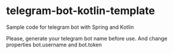 # telegram-bot-kotlin-template
Sample code for telegram bot with Spring and Kotlin

Please, generate your telegram bot name before use. And change properties bot.username and bot.token
